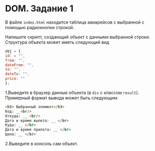 # DOM. Задание 1

В файле `index.html` находится таблица авиарейсов с выбранной с помощью радиокнопки строкой.

Напишите скрипт, создающий объект с данными выбранной строки.
Структура объекта может иметь следующий вид

```js
obj = {
​id: = "",
​from: "",
​dateFrom: "",
​to: "",
​dateTo: "",
​price: ""
};
 ```

1.Выведите в браузер данные объекта (в `div` с классом `result`). Примерный формат вывода может быть следующим:

```html
​<h3> Выбранный элемент</h3>
​Код: __<br/>
​Откуда: __ <br/>
​Дата и время вылета: __ </br>
​Куда: __ </br>
​Дата и время прилета: __ </br>
​Цена: __ </br>
 ```

2.Выведите в консоль сам объект.